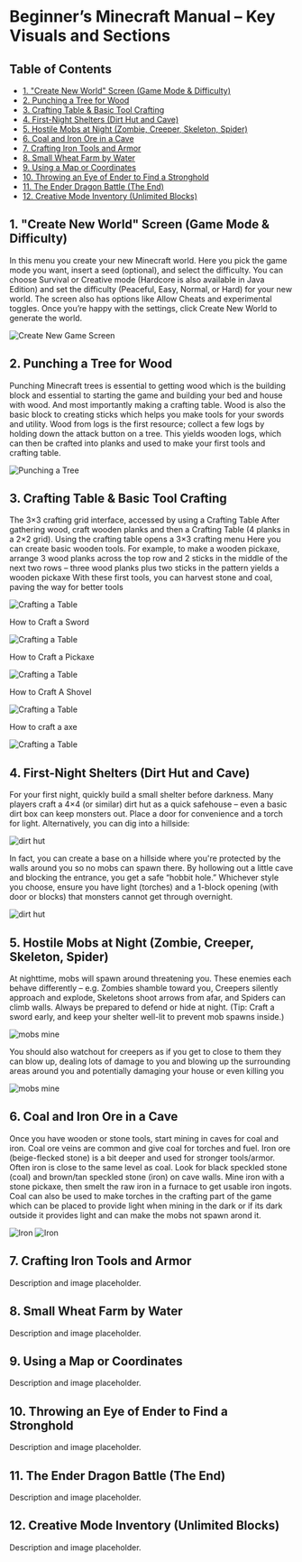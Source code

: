 
# Beginner’s Minecraft Manual – Key Visuals and Sections

## Table of Contents

- [1. "Create New World" Screen (Game Mode & Difficulty)](#1-create-new-world-screen-game-mode-difficulty)
- [2. Punching a Tree for Wood](#2-punching-a-tree-for-wood)
- [3. Crafting Table & Basic Tool Crafting](#3-crafting-table-basic-tool-crafting)
- [4. First-Night Shelters (Dirt Hut and Cave)](#4-first-night-shelters-dirt-hut-and-cave)
- [5. Hostile Mobs at Night (Zombie, Creeper, Skeleton, Spider)](#5-hostile-mobs-at-night-zombie-creeper-skeleton-spider)
- [6. Coal and Iron Ore in a Cave](#6-coal-and-iron-ore-in-a-cave)
- [7. Crafting Iron Tools and Armor](#7-crafting-iron-tools-and-armor)
- [8. Small Wheat Farm by Water](#8-small-wheat-farm-by-water)
- [9. Using a Map or Coordinates](#9-using-a-map-or-coordinates)
- [10. Throwing an Eye of Ender to Find a Stronghold](#10-throwing-an-eye-of-ender-to-find-a-stronghold)
- [11. The Ender Dragon Battle (The End)](#11-the-ender-dragon-battle-the-end)
- [12. Creative Mode Inventory (Unlimited Blocks)](#12-creative-mode-inventory-unlimited-blocks)

## 1. "Create New World" Screen (Game Mode & Difficulty)
In this menu you create your new Minecraft world. Here you pick the game mode you want, insert a seed (optional), and select the difficulty. You can choose Survival or Creative mode (Hardcore is also available in Java Edition) and set the difficulty (Peaceful, Easy, Normal, or Hard) for your new world. The screen also has options like Allow Cheats and experimental toggles. Once you’re happy with the settings, click Create New World to generate the world. 

![Create New Game Screen](create_new_game_png_MAIN.png)


## 2. Punching a Tree for Wood
Punching Minecraft trees is essential to getting wood which is the building block and essential
to starting the game and building your bed and house with wood. And most importantly making
a crafting table. Wood is also the basic block to creating sticks which helps you make tools for
your swords and utility. Wood from logs is the first resource; collect a few logs by holding down
the attack button on a tree. This yields wooden logs, which can then be crafted into planks and
used to make your first tools and crafting table.

![Punching a Tree](Punching_wood_main.png)


## 3. Crafting Table & Basic Tool Crafting
The 3×3 crafting grid interface, accessed by using a Crafting Table
After gathering wood, craft wooden planks and then a Crafting Table (4 planks in a 2×2 grid).
Using the crafting table opens a 3×3 crafting menu
Here you can create basic wooden tools. For example, to make a wooden pickaxe, arrange 3
wood planks across the top row and 2 sticks in the middle of the next two rows – three wood
planks plus two sticks in the pattern yields a wooden pickaxe
With these first tools, you can harvest stone and coal, paving the way for better tools

![Crafting a Table](crafting_table_main.png)

How to Craft a Sword                                                   

![Crafting a Table](wood_sword.png)                                 

How to Craft a Pickaxe

![Crafting a Table](picakxe_minecraft.png)

How to Craft A Shovel

![Crafting a Table](shovel_minecraft.png)

How to craft a axe

![Crafting a Table](axe_minecraft.png)

## 4. First-Night Shelters (Dirt Hut and Cave)
For your first night, quickly build a small shelter before darkness. Many players craft a 4×4 (or
similar) dirt hut as a quick safehouse – even a basic dirt box can keep monsters out. Place a
door for convenience and a torch for light. Alternatively, you can dig into a hillside: 

![dirt hut](dirt_hut_1.png)

In fact, you can create a base on a hillside where you're protected by the walls around you so no mobs can spawn there.
By hollowing out a little cave and blocking the entrance, you get a safe “hobbit hole.” Whichever style you choose, ensure you have light (torches) and a 1-block opening (with door or blocks) that monsters cannot get through overnight.

![dirt hut](stone_hut_1.png)


## 5. Hostile Mobs at Night (Zombie, Creeper, Skeleton, Spider)
At nighttime, mobs will spawn around threatening you. These enemies each behave differently – e.g. Zombies shamble toward you, Creepers silently approach and explode, Skeletons shoot arrows from afar, and Spiders can climb walls. Always be prepared to defend or hide at night. (Tip: Craft a sword early, and keep your shelter well-lit to prevent mob spawns inside.)

![mobs mine](mob_mine1.png)

You should also watchout for creepers as if you get to close to them they can blow up, dealing lots of damage to you and blowing up the surrounding areas around you and potentially damaging your house or even killing you


![mobs mine](Creeper_mine.jpg)


## 6. Coal and Iron Ore in a Cave
Once you have wooden or stone tools, start mining in caves for coal and iron. Coal ore veins are common and give coal for torches and fuel. Iron ore (beige-flecked stone) is a bit deeper and used for stronger tools/armor. Often iron is close to the same level as coal. Look for black speckled stone (coal) and brown/tan speckled stone (iron) on cave walls. Mine iron with a stone pickaxe, then smelt the raw iron in a furnace to get usable iron ingots. Coal can also be used to make torches in the crafting part of the game which can be placed to provide light when mining in the dark or if its dark outside it provides light and can make the mobs not spawn arond it.

 ![Iron](Iron_minecraft.png) 
 ![Iron](Coal_minecraft.png)

## 7. Crafting Iron Tools and Armor
Description and image placeholder.

## 8. Small Wheat Farm by Water
Description and image placeholder.

## 9. Using a Map or Coordinates
Description and image placeholder.

## 10. Throwing an Eye of Ender to Find a Stronghold
Description and image placeholder.

## 11. The Ender Dragon Battle (The End)
Description and image placeholder.

## 12. Creative Mode Inventory (Unlimited Blocks)
Description and image placeholder.
